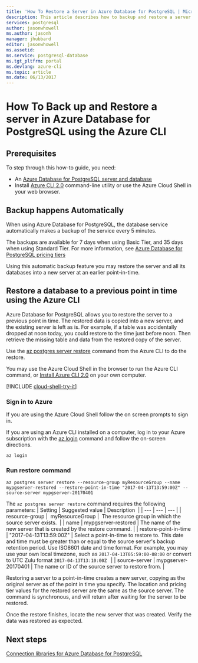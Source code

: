 ```yaml
---
title: 'How To Restore a Server in Azure Database for PostgreSQL | Microsoft Docs'
description: This article describes how to backup and restore a server in Azure Database for PostgreSQL using the Azure CLI command line.
services: postgresql
author: jasonwhowell
ms.author: jasonh
manager: jhubbard
editor: jasonwhowell
ms.assetid: 
ms.service: postgresql-database
ms.tgt_pltfrm: portal
ms.devlang: azure-cli
ms.topic: article
ms.date: 06/13/2017
---
```


# How To Back up and Restore a server in Azure Database for PostgreSQL using the Azure CLI

## Prerequisites
To step through this how-to guide, you need:
- An [Azure Database for PostgreSQL server and database](quickstart-create-server-database-azure-cli.md)
- Install [Azure CLI 2.0](/cli/azure/install-azure-cli) command-line utility or use the Azure Cloud Shell in your web browser.

## Backup happens Automatically
When using Azure Database for PostgreSQL, the database service automatically makes a backup of the service every 5 minutes. 

The backups are available for 7 days when using Basic Tier, and 35 days when using Standard Tier. For more information, see [Azure Database for PostgreSQL pricing tiers](concepts-service-tiers.md)

Using this automatic backup feature you may restore the server and all its databases into a new server at an earlier point-in-time.

## Restore a database to a previous point in time using the Azure CLI
Azure Database for PostgreSQL allows you to restore the server to a previous point in time. The restored data is copied into a new server, and the existing server is left as is. For example, if a table was accidentally dropped at noon today, you could restore to the time just before noon. Then retrieve the missing table and data from the restored copy of the server. 

Use the [az postgres server restore](/cli/azure/postgres/server#restore) command from the Azure CLI to do the restore.

You may use the Azure Cloud Shell in the browser to run the Azure CLI command, or [Install Azure CLI 2.0]( /cli/azure/install-azure-cli) on your own computer.

[!INCLUDE [cloud-shell-try-it](../../includes/cloud-shell-try-it.md)]

### Sign in to Azure
If you are using the Azure Cloud Shell follow the on screen prompts to sign in. 

If you are using an Azure CLI installed on a computer, log in to your Azure subscription with the [az login](/cli/azure/#login) command and follow the on-screen directions.  
```azurecli
az login
```

### Run restore command
```azurecli-interactive
az postgres server restore --resource-group myResourceGroup --name mypgserver-restored --restore-point-in-time "2017-04-13T13:59:00Z" --source-server mypgserver-20170401
```

The `az postgres server restore` command requires the following parameters:
| Setting | Suggested value | Description  |
| --- | --- | --- |
| resource-group |  myResourceGroup |  The resource group in which the source server exists.  |
| name | mypgserver-restored | The name of the new server that is created by the restore command. |
| restore-point-in-time | "2017-04-13T13:59:00Z" | Select a point-in-time to restore to. This date and time must be greater than or equal to the source server's backup retention period. Use ISO8601 date and time format. For example, you may use your own local timezone, such as `2017-04-13T05:59:00-08:00` or convert to UTC Zulu format `2017-04-13T13:10:00Z ` |
| source-server | mypgserver-20170401 | The name or ID of the source server to restore from. |

Restoring a server to a point-in-time creates a new server, copying as the original server as of the point in time you specify. The location and pricing tier values for the restored server are the same as the source server. The command is synchronous, and will return after waiting for the server to be restored. 

Once the restore finishes, locate the new server that was created. Verify the data was restored as expected.

## Next steps
[Connection libraries for Azure Database for PostgreSQL](concepts-connection-libraries.md)
